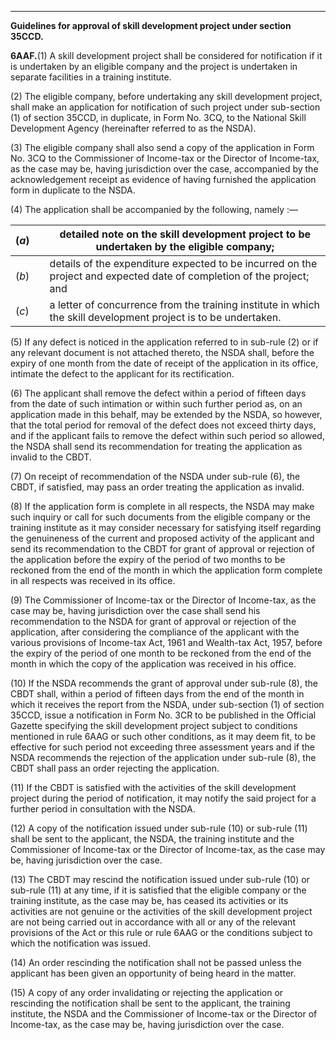 ****

**Guidelines for approval of skill development project under section 35CCD.**

**6AAF.**(1) A skill development project shall be considered for notification if it is undertaken by an eligible company and the project is undertaken in separate facilities in a training institute.

(2) The eligible company, before undertaking any skill development project, shall make an application for notification of such project under sub-section (1) of section 35CCD, in duplicate, in Form No. 3CQ, to the National Skill Development Agency (hereinafter referred to as the NSDA).

(3) The eligible company shall also send a copy of the application in Form No. 3CQ to the Commissioner of Income-tax or the Director of Income-tax, as the case may be, having jurisdiction over the case, accompanied by the acknowledgement receipt as evidence of having furnished the application form in duplicate to the NSDA.

(4) The application shall be accompanied by the following, namely :—

(_a_)|  |  detailed note on the skill development project to be undertaken by the eligible company;  
---|---|---  
(_b_)|  |  details of the expenditure expected to be incurred on the project and expected date of completion of the project; and  
(_c_)|  |  a letter of concurrence from the training institute in which the skill development project is to be undertaken.  
  
(5) If any defect is noticed in the application referred to in sub-rule (2) or if any relevant document is not attached thereto, the NSDA shall, before the expiry of one month from the date of receipt of the application in its office, intimate the defect to the applicant for its rectification.

(6) The applicant shall remove the defect within a period of fifteen days from the date of such intimation or within such further period as, on an application made in this behalf, may be extended by the NSDA, so however, that the total period for removal of the defect does not exceed thirty days, and if the applicant fails to remove the defect within such period so allowed, the NSDA shall send its recommendation for treating the application as invalid to the CBDT.

(7) On receipt of recommendation of the NSDA under sub-rule (6), the CBDT, if satisfied, may pass an order treating the application as invalid.

(8) If the application form is complete in all respects, the NSDA may make such inquiry or call for such documents from the eligible company or the training institute as it may consider necessary for satisfying itself regarding the genuineness of the current and proposed activity of the applicant and send its recommendation to the CBDT for grant of approval or rejection of the application before the expiry of the period of two months to be reckoned from the end of the month in which the application form complete in all respects was received in its office.

(9) The Commissioner of Income-tax or the Director of Income-tax, as the case may be, having jurisdiction over the case shall send his recommendation to the NSDA for grant of approval or rejection of the application, after considering the compliance of the applicant with the various provisions of Income-tax Act, 1961 and Wealth-tax Act, 1957, before the expiry of the period of one month to be reckoned from the end of the month in which the copy of the application was received in his office.

(10) If the NSDA recommends the grant of approval under sub-rule (8), the CBDT shall, within a period of fifteen days from the end of the month in which it receives the report from the NSDA, under sub-section (1) of section 35CCD, issue a notification in Form No. 3CR to be published in the Official Gazette specifying the skill development project subject to conditions mentioned in rule 6AAG or such other conditions, as it may deem fit, to be effective for such period not exceeding three assessment years and if the NSDA recommends the rejection of the application under sub-rule (8), the CBDT shall pass an order rejecting the application.

(11) If the CBDT is satisfied with the activities of the skill development project during the period of notification, it may notify the said project for a further period in consultation with the NSDA.

(12) A copy of the notification issued under sub-rule (10) or sub-rule (11) shall be sent to the applicant, the NSDA, the training institute and the Commissioner of Income-tax or the Director of Income-tax, as the case may be, having jurisdiction over the case.

(13) The CBDT may rescind the notification issued under sub-rule (10) or sub-rule (11) at any time, if it is satisfied that the eligible company or the training institute, as the case may be, has ceased its activities or its activities are not genuine or the activities of the skill development project are not being carried out in accordance with all or any of the relevant provisions of the Act or this rule or rule 6AAG or the conditions subject to which the notification was issued.

(14) An order rescinding the notification shall not be passed unless the applicant has been given an opportunity of being heard in the matter.

(15) A copy of any order invalidating or rejecting the application or rescinding the notification shall be sent to the applicant, the training institute, the NSDA and the Commissioner of Income-tax or the Director of Income-tax, as the case may be, having jurisdiction over the case.